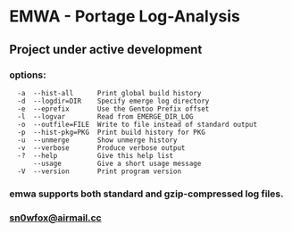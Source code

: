 # EMWA  -  Portage Log-Analysis

## Project under active development

### options:
      -a  --hist-all      Print global build history
      -d  --logdir=DIR    Specify emerge log directory
      -e  --eprefix       Use the Gentoo Prefix offset
      -l  --logvar        Read from EMERGE_DIR_LOG
      -o  --outfile=FILE  Write to file instead of standard output
      -p  --hist-pkg=PKG  Print build history for PKG
      -u  --unmerge       Show unmerge history
      -v  --verbose       Produce verbose output
      -?  --help          Give this help list
          --usage         Give a short usage message
      -V  --version       Print program version

### emwa supports both standard and gzip-compressed log files.

### <sn0wfox@airmail.cc>

